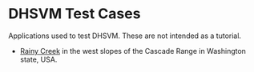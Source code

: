 # DHSVM Test Cases #

Applications used to test DHSVM. These are not intended as a tutorial.

  * [Rainy Creek](RainyCreek/README.md) in the west slopes of the
    Cascade Range in Washington state, USA.  


